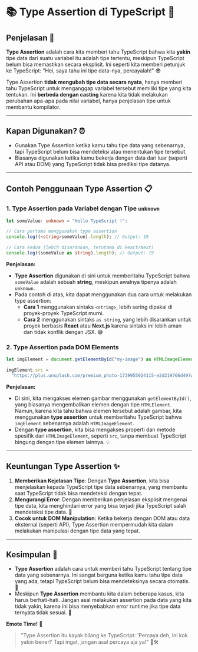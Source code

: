 # 📚 **Type Assertion di TypeScript** 🎉

## **Penjelasan** 🤔

**Type Assertion** adalah cara kita memberi tahu TypeScript bahwa kita **yakin** tipe data dari suatu variabel itu adalah tipe tertentu, meskipun TypeScript belum bisa memastikan secara eksplisit. Ini seperti kita memberi petunjuk ke TypeScript: "Hei, saya tahu ini tipe data-nya, percayalah!" 😎

Type Assertion **tidak mengubah tipe data secara nyata**, hanya memberi tahu TypeScript untuk menganggap variabel tersebut memiliki tipe yang kita tentukan. Ini **berbeda dengan casting** karena kita tidak melakukan perubahan apa-apa pada nilai variabel, hanya penjelasan tipe untuk membantu kompilator.

---

## **Kapan Digunakan?** ⏰

- Gunakan Type Assertion ketika kamu tahu tipe data yang sebenarnya, tapi TypeScript belum bisa mendeteksi atau menentukan tipe tersebut.
- Biasanya digunakan ketika kamu bekerja dengan data dari luar (seperti API atau DOM) yang TypeScript tidak bisa prediksi tipe datanya.

---

## **Contoh Penggunaan Type Assertion** 📋

### 1. **Type Assertion pada Variabel dengan Tipe `unknown`**

```typescript
let someValue: unknown = "Hello TypeScript !";

// Cara pertama menggunakan type assertion
console.log((<string>someValue).length); // Output: 19

// Cara kedua (lebih disarankan, terutama di React/Next)
console.log((someValue as string).length); // Output: 19
```

**Penjelasan:**

- **Type Assertion** digunakan di sini untuk memberitahu TypeScript bahwa `someValue` adalah sebuah **string**, meskipun awalnya tipenya adalah `unknown`.
- Pada contoh di atas, kita dapat menggunakan dua cara untuk melakukan type assertion:
  - **Cara 1** menggunakan sintaks `<string>`, lebih sering dipakai di proyek-proyek TypeScript murni.
  - **Cara 2** menggunakan sintaks `as string`, yang lebih disarankan untuk proyek berbasis **React** atau **Next.js** karena sintaks ini lebih aman dan tidak konflik dengan JSX. 😅

### 2. **Type Assertion pada DOM Elements**

```typescript
let imgElement = document.getElementById("my-image") as HTMLImageElement;

imgElement.src =
  "https://plus.unsplash.com/premium_photo-1739955024115-e2d219766d49?w=400&auto=format&fit=crop&q=60&ixlib=rb-4.0.3&ixid=M3wxMjA3fDB8MHxmZWF0dXJlZC1waG90b3MtZmVlZHwxfHx8ZW58MHx8fHx8";
```

**Penjelasan:**

- Di sini, kita mengakses elemen gambar menggunakan `getElementById()`, yang biasanya mengembalikan elemen dengan tipe `HTMLElement`. Namun, karena kita tahu bahwa elemen tersebut adalah gambar, kita menggunakan **type assertion** untuk memberitahu TypeScript bahwa `imgElement` sebenarnya adalah `HTMLImageElement`.
- Dengan **type assertion**, kita bisa mengakses properti dan metode spesifik dari `HTMLImageElement`, seperti `src`, tanpa membuat TypeScript bingung dengan tipe elemen lainnya. 💡

---

## **Keuntungan Type Assertion** ✨

1. **Memberikan Kejelasan Tipe**: Dengan **Type Assertion**, kita bisa menjelaskan kepada TypeScript tipe data sebenarnya, yang membantu saat TypeScript tidak bisa mendeteksi dengan tepat.
2. **Mengurangi Error**: Dengan memberikan penjelasan eksplisit mengenai tipe data, kita menghindari error yang bisa terjadi jika TypeScript salah mendeteksi tipe data. 🚫
3. **Cocok untuk DOM Manipulation**: Ketika bekerja dengan DOM atau data eksternal (seperti API), Type Assertion mempermudah kita dalam melakukan manipulasi dengan tipe data yang tepat.

---

## **Kesimpulan** 🏁

- **Type Assertion** adalah cara untuk memberi tahu TypeScript tentang tipe data yang sebenarnya. Ini sangat berguna ketika kamu tahu tipe data yang ada, tetapi TypeScript belum bisa mendeteksinya secara otomatis. 🧠
- Meskipun **Type Assertion** membantu kita dalam beberapa kasus, kita harus berhati-hati. Jangan asal melakukan assertion pada data yang kita tidak yakin, karena ini bisa menyebabkan error runtime jika tipe data ternyata tidak sesuai. 😬

**Emote Time!** 🌟

> "Type Assertion itu kayak bilang ke TypeScript: 'Percaya deh, ini kok yakin bener!' Tapi ingat, jangan asal percaya aja ya!" 🤔🛠️
